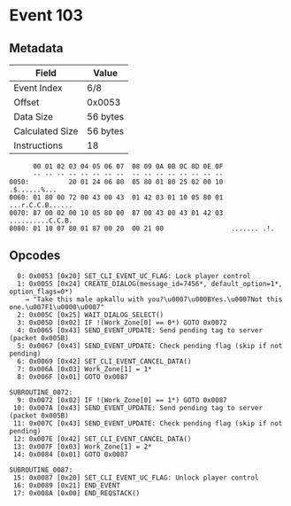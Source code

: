 # Event 103

## Metadata

| Field           | Value    |
|-----------------|----------|
| Event Index     | 6/8      |
| Offset          | 0x0053   |
| Data Size       | 56 bytes |
| Calculated Size | 56 bytes |
| Instructions    | 18       |

```
      00 01 02 03 04 05 06 07  08 09 0A 0B 0C 0D 0E 0F
      -- -- -- -- -- -- -- --  -- -- -- -- -- -- -- --
0050:          20 01 24 06 80  05 80 01 80 25 02 00 10      .$......%...
0060: 01 80 00 72 00 43 00 43  01 42 03 01 10 05 80 01  ...r.C.C.B......
0070: 87 00 02 00 10 05 80 00  87 00 43 00 43 01 42 03  ..........C.C.B.
0080: 01 10 07 80 01 87 00 20  00 21 00                 ....... .!.     
```

## Opcodes

```
  0: 0x0053 [0x20] SET_CLI_EVENT_UC_FLAG: Lock player control
  1: 0x0055 [0x24] CREATE_DIALOG(message_id=7456*, default_option=1*, option_flags=0*)
    → "Take this male apkallu with you?\u0007\u000BYes.\u0007Not this one.\u007F1\u0000\u0007"
  2: 0x005C [0x25] WAIT_DIALOG_SELECT()
  3: 0x005D [0x02] IF !(Work_Zone[0] == 0*) GOTO 0x0072
  4: 0x0065 [0x43] SEND_EVENT_UPDATE: Send pending tag to server (packet 0x005B)
  5: 0x0067 [0x43] SEND_EVENT_UPDATE: Check pending flag (skip if not pending)
  6: 0x0069 [0x42] SET_CLI_EVENT_CANCEL_DATA()
  7: 0x006A [0x03] Work_Zone[1] = 1*
  8: 0x006F [0x01] GOTO 0x0087

SUBROUTINE_0072:
  9: 0x0072 [0x02] IF !(Work_Zone[0] == 1*) GOTO 0x0087
 10: 0x007A [0x43] SEND_EVENT_UPDATE: Send pending tag to server (packet 0x005B)
 11: 0x007C [0x43] SEND_EVENT_UPDATE: Check pending flag (skip if not pending)
 12: 0x007E [0x42] SET_CLI_EVENT_CANCEL_DATA()
 13: 0x007F [0x03] Work_Zone[1] = 2*
 14: 0x0084 [0x01] GOTO 0x0087

SUBROUTINE_0087:
 15: 0x0087 [0x20] SET_CLI_EVENT_UC_FLAG: Unlock player control
 16: 0x0089 [0x21] END_EVENT
 17: 0x008A [0x00] END_REQSTACK()
```
